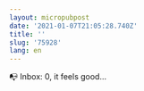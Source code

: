 ```yaml
---
layout: micropubpost
date: '2021-01-07T21:05:28.740Z'
title: ''
slug: '75928'
lang: en
---
```

📭 Inbox: 0, it feels good...
